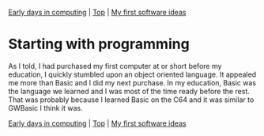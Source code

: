 [Early days in computing](01.html) | [Top](index.html) | [My first software ideas](03.html)

# Starting with programming #

As I told, I had purchased my first computer at or short before my education, I quickly stumbled upon an object oriented language. It appealed me more than Basic and I did my next purchase. In my education, Basic was the language we learned and I was most of the time ready before the rest. That was probably because I learned Basic on the C64 and it was similar to GWBasic I think it was.



[Early days in computing](01.html) | [Top](index.html) | [My first software ideas](03.html)





[Dateiver]: Dateiver.png

[TVBuild]: TVBuild.png

